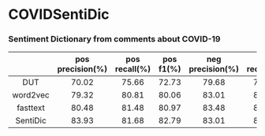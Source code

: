 # COVIDSentiDic
### Sentiment Dictionary from comments about COVID-19


|     |pos precision(%)|pos recall(%)|pos f1(%)|neg precision(%)|neg recall(%)|neg f1(%)|overall acc(%)|
|:----:|:----:|:----:|:----:|:----:|:----:|:----:|:----:|
|DUT|70.02|75.66|72.73|79.68|74.66|77.09|75.10|
|word2vec|79.32|80.81|80.06|83.01|81.65|82.32|81.26|
|fasttext|80.48|81.48|80.97|83.48|82.57|83.02|82.06|
|SentiDic|83.93|81.68|82.79|83.01|85.14|84.06|83.45|


 
